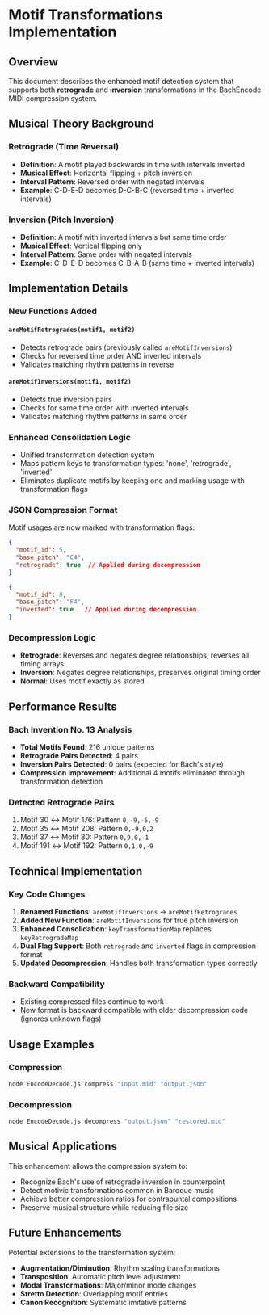 # Motif Transformations Implementation

## Overview
This document describes the enhanced motif detection system that supports both **retrograde** and **inversion** transformations in the BachEncode MIDI compression system.

## Musical Theory Background

### Retrograde (Time Reversal)
- **Definition**: A motif played backwards in time with intervals inverted
- **Musical Effect**: Horizontal flipping + pitch inversion 
- **Interval Pattern**: Reversed order with negated intervals
- **Example**: C-D-E-D becomes D-C-B-C (reversed time + inverted intervals)

### Inversion (Pitch Inversion)
- **Definition**: A motif with inverted intervals but same time order
- **Musical Effect**: Vertical flipping only
- **Interval Pattern**: Same order with negated intervals  
- **Example**: C-D-E-D becomes C-B-A-B (same time + inverted intervals)

## Implementation Details

### New Functions Added

#### `areMotifRetrogrades(motif1, motif2)`
- Detects retrograde pairs (previously called `areMotifInversions`)
- Checks for reversed time order AND inverted intervals
- Validates matching rhythm patterns in reverse

#### `areMotifInversions(motif1, motif2)`
- Detects true inversion pairs
- Checks for same time order with inverted intervals
- Validates matching rhythm patterns in same order

### Enhanced Consolidation Logic
- Unified transformation detection system
- Maps pattern keys to transformation types: 'none', 'retrograde', 'inverted'
- Eliminates duplicate motifs by keeping one and marking usage with transformation flags

### JSON Compression Format
Motif usages are now marked with transformation flags:
```json
{
  "motif_id": 5,
  "base_pitch": "C4",
  "retrograde": true  // Applied during decompression
}
```

```json
{
  "motif_id": 8,  
  "base_pitch": "F4",
  "inverted": true   // Applied during decompression
}
```

### Decompression Logic
- **Retrograde**: Reverses and negates degree relationships, reverses all timing arrays
- **Inversion**: Negates degree relationships, preserves original timing order
- **Normal**: Uses motif exactly as stored

## Performance Results

### Bach Invention No. 13 Analysis
- **Total Motifs Found**: 216 unique patterns
- **Retrograde Pairs Detected**: 4 pairs
- **Inversion Pairs Detected**: 0 pairs (expected for Bach's style)
- **Compression Improvement**: Additional 4 motifs eliminated through transformation detection

### Detected Retrograde Pairs
1. Motif 30 ↔ Motif 176: Pattern `0,-9,-5,-9`
2. Motif 35 ↔ Motif 208: Pattern `0,-9,0,2`  
3. Motif 37 ↔ Motif 80: Pattern `0,9,0,-1`
4. Motif 191 ↔ Motif 192: Pattern `0,1,0,-9`

## Technical Implementation

### Key Code Changes
1. **Renamed Functions**: `areMotifInversions` → `areMotifRetrogrades`
2. **Added New Function**: `areMotifInversions` for true pitch inversion
3. **Enhanced Consolidation**: `keyTransformationMap` replaces `keyRetrogradeMap`
4. **Dual Flag Support**: Both `retrograde` and `inverted` flags in compression format
5. **Updated Decompression**: Handles both transformation types correctly

### Backward Compatibility
- Existing compressed files continue to work
- New format is backward compatible with older decompression code (ignores unknown flags)

## Usage Examples

### Compression
```bash
node EncodeDecode.js compress "input.mid" "output.json"
```

### Decompression  
```bash
node EncodeDecode.js decompress "output.json" "restored.mid"
```

## Musical Applications

This enhancement allows the compression system to:
- Recognize Bach's use of retrograde inversion in counterpoint
- Detect motivic transformations common in Baroque music
- Achieve better compression ratios for contrapuntal compositions
- Preserve musical structure while reducing file size

## Future Enhancements

Potential extensions to the transformation system:
- **Augmentation/Diminution**: Rhythm scaling transformations
- **Transposition**: Automatic pitch level adjustment
- **Modal Transformations**: Major/minor mode changes
- **Stretto Detection**: Overlapping motif entries
- **Canon Recognition**: Systematic imitative patterns
